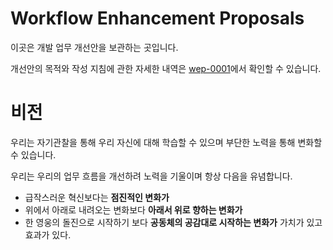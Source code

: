 # Workflow Enhancement Proposals

이곳은 개발 업무 개선안을 보관하는 곳입니다.

개선안의 목적와 작성 지침에 관한 자세한 내역은 [wep-0001](final/wep-0001.md)에서 확인할 수 있습니다.

# 비전

우리는 자기관찰을 통해 우리 자신에 대해 학습할 수 있으며 부단한 노력을 통해 변화할 수 있습니다.

우리는 우리의 업무 흐름을 개선하려 노력을 기울이며 항상 다음을 유념합니다.

- 급작스러운 혁신보다는 **점진적인 변화가**
- 위에서 아래로 내려오는 변화보다 **아래서 위로 향하는 변화가**
- 한 영웅의 돌진으로 시작하기 보다 **공동체의 공감대로 시작하는 변화가** 가치가 있고 효과가 있다.
